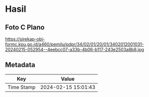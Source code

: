 # Hasil

## Foto C Plano

https://sirekap-obj-formc.kpu.go.id/a460/pemilu/pdpr/34/02/01/20/01/3402012001031-20240215-052954--4eebcc07-a33b-4b06-b117-243e2503a8b8.jpg


## Metadata

| Key        | Value               |
| ---------- | ------------------- |
| Time Stamp | 2024-02-15 15:01:43 |



